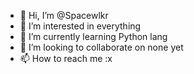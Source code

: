 - 👋 Hi, I’m @Spacewlkr
- 👀 I’m interested in everything
- 🌱 I’m currently learning Python lang
- 💞️ I’m looking to collaborate on none yet
- 📫 How to reach me :x

<!---
Spacewlkr/Spacewlkr is a ✨ special ✨ repository because its `README.md` (this file) appears on your GitHub profile.
You can click the Preview link to take a look at your changes.
--->
